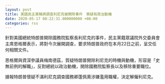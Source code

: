 ```yaml
---
layout: post
title: 美國民主黨稱將調查利尼克被開除事件　質疑有政治動機
date: 2020-05-17 08:22:31.000000000 +08:00
categories: rss
---
```


針對美國總統特朗普開除國務院監察長利尼克的事件，民主黨籍眾議院外交委員會主席恩格爾表示，將對今次展開調查，要求特朗普政府在本月22日之前，呈交任何相關文件。

恩格爾與資深參議員梅南德茲，質疑特朗普開除利尼克的時機與動機，形容是「史無前例的解職」，反對總統以政治動機，開除國務院監察長以及移除重要職位。

據報特朗普懷疑不滿利尼克調查國務卿蓬佩奧涉嫌濫用職權，決定解僱利尼克。

